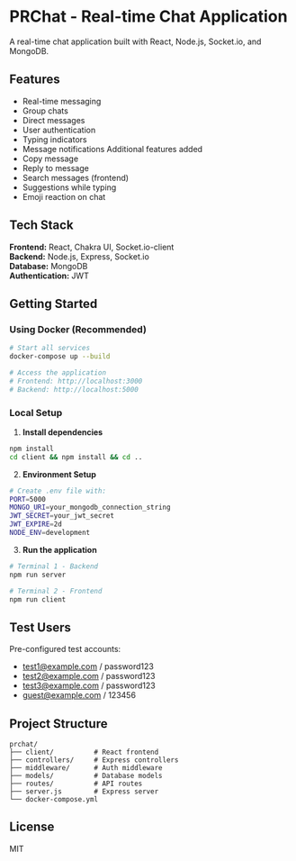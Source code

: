 # PRChat - Real-time Chat Application

A real-time chat application built with React, Node.js, Socket.io, and MongoDB.

## Features

- Real-time messaging
- Group chats
- Direct messages  
- User authentication
- Typing indicators
- Message notifications
Additional features added
- Copy message
- Reply to message
- Search messages (frontend)
- Suggestions while typing
- Emoji reaction on chat

## Tech Stack

**Frontend:** React, Chakra UI, Socket.io-client  
**Backend:** Node.js, Express, Socket.io  
**Database:** MongoDB  
**Authentication:** JWT

## Getting Started

### Using Docker (Recommended)

```bash
# Start all services
docker-compose up --build

# Access the application
# Frontend: http://localhost:3000
# Backend: http://localhost:5000
```

### Local Setup

1. **Install dependencies**
```bash
npm install
cd client && npm install && cd ..
```

2. **Environment Setup**
```bash
# Create .env file with:
PORT=5000
MONGO_URI=your_mongodb_connection_string
JWT_SECRET=your_jwt_secret
JWT_EXPIRE=2d
NODE_ENV=development
```

3. **Run the application**
```bash
# Terminal 1 - Backend
npm run server

# Terminal 2 - Frontend  
npm run client
```

## Test Users

Pre-configured test accounts:
- test1@example.com / password123
- test2@example.com / password123
- test3@example.com / password123
- guest@example.com / 123456

## Project Structure

```
prchat/
├── client/          # React frontend
├── controllers/     # Express controllers
├── middleware/      # Auth middleware
├── models/          # Database models
├── routes/          # API routes
├── server.js        # Express server
└── docker-compose.yml
```

## License

MIT
